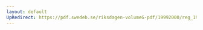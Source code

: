 ```yaml
---
layout: default
UpRedirect: https://pdf.swedeb.se/riksdagen-volumeG-pdf/19992000/reg_19992000/reg_19992000_0409.pdf
---
```

